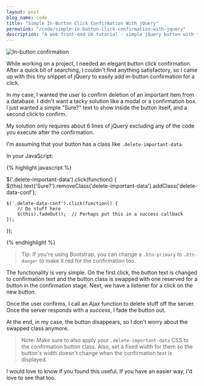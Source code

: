 ```yaml
---
layout: post
blog_name: code
title: "Simple In-Button Click Confirmation With jQuery"
permalink: "/code/simple-in-button-click-confirmation-with-jquery"
description: "A web front-end UX tutorial - simple jQuery button with text that changes to verify user intent."
---
```


![In-button confirmation](/assets/jquery-btn-confirm-gif.gif)

While working on a project, I needed an elegant button click confirmation. After a quick bit of searching, I couldn't find anything satisfactory, so I came up with this tiny snippet of jQuery to easily add in-button confirmation for a click.

In my case, I wanted the user to confirm deletion of an important item from a database. I didn't want a tacky solution like a modal or a confirmation box. I just wanted a simple "Sure?" text to show inside the button itself, and a second click to confirm.

My solution only requires about 6 lines of jQuery excluding any of the code you execute after the confirmation.

<!--more-->

I'm assuming that your button has a class like `.delete-important-data`.

In your JavaScript:

{% highlight javascript %}

$('.delete-important-data').click(function() {
    $(this).text('Sure?').removeClass('delete-important-data').addClass('delete-data-conf');
    
    $('.delete-data-conf').click(function() {
        // Do stuff here
        $(this).fadeOut();  // Perhaps put this in a success callback
    });
});

{% endhighlight %}

>Tip: If you're using Bootstrap, you can change a `.btn-primary` to `.btn-danger` to make it red for the confirmation too.

The functionality is very simple. On the first click, the button text is changed to confirmation text and the button class is swapped with one reserved for a button in the confirmation stage. Next, we have a listener for a click on the new button.

Once the user confirms, I call an Ajax function to delete stuff off the server. Once the server responds with a *success*, I fade the button out.

At the end, in my case, the button disappears, so I don't worry about the swapped class anymore.

>Note: Make sure to also apply your `.delete-important-data` CSS to the confirmation button class. Also, set a fixed width for them so the button's width doesn't change when the confirmation text is displayed.

I would love to know if you found this useful. If you have an easier way, I'd love to see that too.
